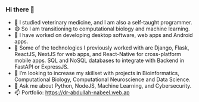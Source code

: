 ### Hi there 👋

<!--
**m-abdullah-nabeel/m-abdullah-nabeel** is a ✨ _special_ ✨ repository because its `README.md` (this file) appears on your GitHub profile.
Here are some ideas to get you started:
-->

- 🔭 I studied veterinary medicine, and I am also a self-taught programmer.
- 😄 So I am transitioning to computational biology and machine learning.
- 🌱 I have worked on developing desktop software, web apps and Android apps.
- 👯 Some of the technologies I previously worked with are Django, Flask, ReactJS, NextJS for web apps, and React-Native for cross-platform mobile apps. SQL and NoSQL databases to integrate with Backend in FastAPI or ExpressJS.
- 🤔 I’m looking to increase my skillset with projects in Bioinformatics, Computational Biology, Computational Neuroscience and Data Science.
- 💬 Ask me about Python, NodeJS, Machine Learning, and Cybersecurity.
- 📫 Portfolio: https://dr-abdullah-nabeel.web.ap
<!--
- ⚡ Fun fact: ...
-->
